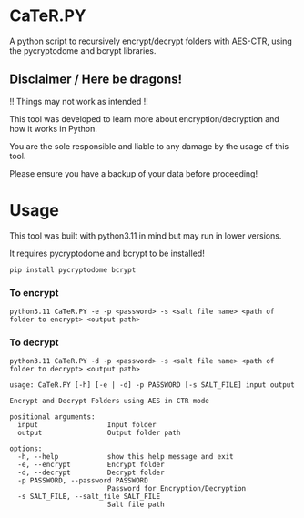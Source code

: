 # CaTeR.PY
A python script to recursively encrypt/decrypt folders with AES-CTR, using the pycryptodome and bcrypt libraries.

## Disclaimer / Here be dragons!
!! Things may not work as intended !!

This tool was developed to learn more about encryption/decryption and how it works in Python.

You are the sole responsible and liable to any damage by the usage of this tool.

Please ensure you have a backup of your data before proceeding!

# Usage
This tool was built with python3.11 in mind but may run in lower versions. 

It requires pycryptodome and bcrypt to be installed!

```pip install pycryptodome bcrypt```

### To encrypt
```python3.11 CaTeR.PY -e -p <password> -s <salt file name> <path of folder to encrypt> <output path>```

### To decrypt
```python3.11 CaTeR.PY -d -p <password> -s <salt file name> <path of folder to decrypt> <output path>```

```
usage: CaTeR.PY [-h] [-e | -d] -p PASSWORD [-s SALT_FILE] input output

Encrypt and Decrypt Folders using AES in CTR mode

positional arguments:
  input                 Input folder
  output                Output folder path

options:
  -h, --help            show this help message and exit
  -e, --encrypt         Encrypt folder
  -d, --decrypt         Decrypt folder
  -p PASSWORD, --password PASSWORD
                        Password for Encryption/Decryption
  -s SALT_FILE, --salt_file SALT_FILE
                        Salt file path
```
